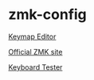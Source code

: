 # zmk-config

[Keymap Editor](https://nickcoutsos.github.io/keymap-editor/)

[Official ZMK site](https://zmk.dev/)

[Keyboard Tester](https://keyboard-tester.com/)
